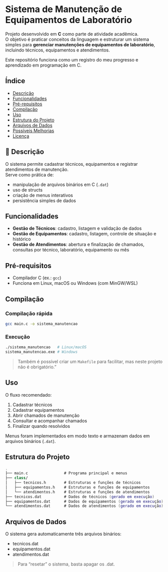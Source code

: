 # Sistema de Manutenção de Equipamentos de Laboratório

Projeto desenvolvido em **C** como parte de atividade acadêmica.  
O objetivo é praticar conceitos da linguagem e estruturar um sistema simples para **gerenciar manutenções de equipamentos de laboratório**, incluindo técnicos, equipamentos e atendimentos.

Este repositório funciona como um registro do meu progresso e aprendizado em programação em C.  

## Índice

- [Descrição](#descrição)
- [Funcionalidades](#funcionalidades)
- [Pré-requisitos](#pré-requisitos)
- [Compilação](#compilação)
- [Uso](#uso)
- [Estrutura do Projeto](#estrutura-do-projeto)
- [Arquivos de Dados](#arquivos-de-dados)
- [Possíveis Melhorias](#possíveis-melhorias)
- [Licença](#licença)

## 📖 Descrição

O sistema permite cadastrar técnicos, equipamentos e registrar atendimentos de manutenção.  
Serve como prática de:

- manipulação de arquivos binários em C (`.dat`)
- uso de structs
- criação de menus interativos
- persistência simples de dados

## Funcionalidades

- **Gestão de Técnicos**: cadastro, listagem e validação de dados  
- **Gestão de Equipamentos**: cadastro, listagem, controle de situação e histórico  
- **Gestão de Atendimentos**: abertura e finalização de chamados, consultas por técnico, laboratório, equipamento ou mês

## Pré-requisitos

- Compilador C (ex.: `gcc`)
- Funciona em Linux, macOS ou Windows (com MinGW/WSL)

## Compilação

### Compilação rápida

```bash
gcc main.c -o sistema_manutencao
```

### Execução
```bash
./sistema_manutencao   # Linux/macOS
sistema_manutencao.exe # Windows
```

> Também é possível criar um `Makefile` para facilitar, mas neste projeto não é obrigatório.”

## Uso 
O fluxo recomendado: 

  1. Cadastrar técnicos
  2. Cadastrar equipamentos
  3. Abrir chamados de manutenção
  4. Consultar e acompanhar chamados
  5. Finalizar quando resolvidos 

Menus foram implementados em modo texto e armazenam dados em arquivos binários (`.dat`).

## Estrutura do Projeto
```kotlin
.
├── main.c                # Programa principal e menus
├── class/
│   ├── tecnicos.h        # Estruturas e funções de técnicos
│   ├── equipamentos.h    # Estruturas e funções de equipamentos
│   └── atendimentos.h    # Estruturas e funções de atendimentos
├── tecnicos.dat          # Dados de técnicos (gerado em execução)
├── equipamentos.dat      # Dados de equipamentos (gerado em execução)
└── atendimentos.dat      # Dados de atendimentos (gerado em execução)
```

## Arquivos de Dados
O sistema gera automaticamente três arquivos binários:
 * tecnicos.dat
 * equipamentos.dat
 * atendimentos.dat

> Para “resetar” o sistema, basta apagar os .dat.
